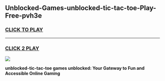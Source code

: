 
## Unblocked-Games-unblocked-tic-tac-toe-Play-Free-pvh3e
<h3>
<a href="https://premium76.site?title=unblocked-tic-tac-toe&ref=12A">CLICK TO PLAY</a></h3>
<hr>

<h3>
<a href="https://premium76.site?title=unblocked-tic-tac-toe&ref=12A">CLICK 2 PLAY</a>
  
</h3>

<a href="https://premium76.site?title=unblocked-tic-tac-toe&ref=12A"><img src="https://clearcache.store/games.png"></a>


**unblocked-tic-tac-toe games unblocked: Your Gateway to Fun and Accessible Online Gaming**
